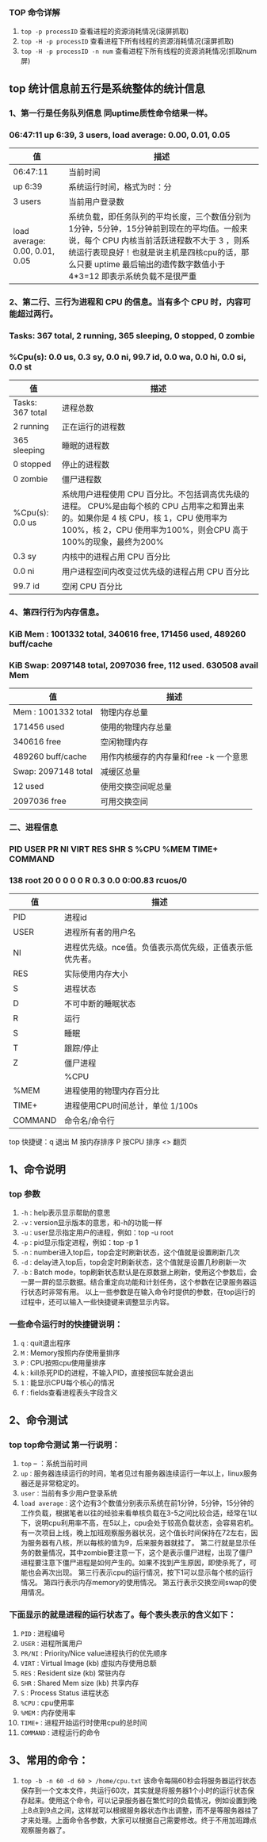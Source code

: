 ### TOP 命令详解
1. ``top -p processID`` 查看进程的资源消耗情况(滚屏抓取)
2. ``top -H -p processID`` 查看进程下所有线程的资源消耗情况(滚屏抓取)
3. ``top -H -p processID -n num`` 查看进程下所有线程的资源消耗情况(抓取num屏)

## top 统计信息前五行是系统整体的统计信息

### 1、第一行是任务队列信息 同uptime质性命令结果一样。
### 06:47:11 up  6:39,  3 users,  load average: 0.00, 0.01, 0.05
| 值 | 描述 |
| --------- | ------------ |
| 06:47:11 | 当前时间 | 
| up  6:39 | 系统运行时间，格式为时：分 | 
| 3 users  | 当前用户登录数 | 
| load average: 0.00, 0.01, 0.05| 系统负载，即任务队列的平均长度，三个数值分别为1分钟，5分钟，15分钟前到现在的平均值。一般来说，每个 CPU 内核当前活跃进程数不大于 3 ，则系统运行表现良好！也就是说主机是四核cpu的话，那么只要 uptime 最后输出的遗传数字数值小于 4*3=12 即表示系统负载不是很严重| 

### 2、第二行、三行为进程和 CPU 的信息。当有多个 CPU 时，内容可能超过两行。
### Tasks: 367 total,   2 running, 365 sleeping,   0 stopped,   0 zombie
### %Cpu(s):  0.0 us,  0.3 sy,  0.0 ni, 99.7 id,  0.0 wa,  0.0 hi,  0.0 si,  0.0 st
| 值 | 描述 |
| --------- | ------------ |
| Tasks: 367 total| 进程总数|
| 2 running | 正在运行的进程数|
| 365 sleeping| 睡眠的进程数|
| 0 stopped | 停止的进程数|
| 0 zombie  | 僵尸进程数|
| %Cpu(s):  0.0 us| 系统用户进程使用 CPU 百分比。不包括调高优先级的进程。 CPU%是由每个核的 CPU 占用率之和算出来的。如果你是 4 核 CPU，核 1，CPU 使用率为100%，核 2，CPU 使用率为100%，则会CPU 高于100%的现象，最终为200%|
| 0.3 sy |  内核中的进程占用 CPU 百分比|
| 0.0 ni |  用户进程空间内改变过优先级的进程占用 CPU 百分比|
| 99.7 id|  空闲 CPU 百分比|

### 4、第四行行为内存信息。
### KiB Mem :  1001332 total,   340616 free,   171456 used,   489260 buff/cache
### KiB Swap:  2097148 total,  2097036 free,      112 used.   630508 avail Mem
| 值 | 描述 |
| --------- | ------------ |
| Mem :  1001332 total| 物理内存总量|
| 171456 used| 使用的物理内存总量|
| 340616 free| 空闲物理内存|
| 489260 buff/cache| 用作内核缓存的内存量和free -k 一个意思|
| Swap:  2097148 total| 减缓区总量|
| 12 used| 使用交换空间呢总量|
| 2097036 free|  可用交换空间|
 
### 二、进程信息
### PID USER      PR  NI    VIRT    RES    SHR S %CPU %MEM     TIME+ COMMAND
### 138 root      20   0       0      0      0 R  0.3  0.0   0:00.83 rcuos/0
| 值 | 描述 |
| --------- | ------------ |
| PID| 进程id| 
| USER| 进程所有者的用户名| 
| NI| 进程优先级。nce值。负值表示高优先级，正值表示低优先者。| 
| RES| 实际使用内存大小| 
| S| 进程状态| 
| D  | 不可中断的睡眠状态| 
| R | 运行| 
| S | 睡眠| 
| T | 跟踪/停止| 
| Z | 僵尸进程| 
| | %CPU| 上次更新到现在的 CPU 时间占用百分比 | 
| %MEM|  进程使用的物理内存百分比| 
| TIME+| 进程使用CPU时间总计，单位  1/100s | 
| COMMAND|  命令名/命令行| 
top 快捷键：q  退出 M 按内存排序 P 按CPU 排序 <>  翻页


## 1、命令说明
### top 参数
1. ``-h：``help表示显示帮助的意思
2. ``-v：``version显示版本的意思，和-h的功能一样
3. ``-u：``user显示指定用户的进程，例如：top -u root
4. ``-p：``pid显示指定进程，例如：top -p 1
5. ``-n：``number进入top后，top会定时刷新状态，这个值就是设置刷新几次
6. ``-d：``delay进入top后，top会定时刷新状态，这个值就是设置几秒刷新一次
7. ``-b：``Batch mode，top刷新状态默认是在原数据上刷新，使用这个参数后，会一屏一屏的显示数据。结合重定向功能和计划任务，这个参数在记录服务器运行状态时非常有用。
以上一些参数是在输入命令时提供的参数，在top运行的过程中，还可以输入一些快捷键来调整显示内容。
### 一些命令运行时的快捷键说明：
1. ``q：``quit退出程序
2. ``M：``Memory按照内存使用量排序
3. ``P：``CPU按照cpu使用量排序
4. ``k：``kill杀死PID的进程，不输入PID，直接按回车就会退出
5. ``1：``能显示CPU每个核心的情况
6. ``f：``fields查看进程表头字段含义
## 2、命令测试
### top top命令测试 第一行说明：
1. ``top`` – ：系统当前时间
2. ``up：``服务器连续运行的时间，笔者见过有服务器连续运行一年以上，linux服务器还是非常稳定的。
3. ``user：``当前有多少用户登录系统
4. ``load average：``这个边有3个数值分别表示系统在前1分钟，5分钟，15分钟的工作负载，根据笔者以往的经验来看单核负载在3-5之间比较合适，经常在1以下，说明cpu利用率不高，在5以上，cpu会处于较高负载状态，会容易宕机。有一次项目上线，晚上加班观察服务器状况，这个值长时间保持在72左右，因为服务器有八核，所以每核的值为9，后来服务器就挂了。
第二行就是显示任务的数量情况，其中zombie要注意一下，这个是表示僵尸进程，出现了僵尸进程要注意下僵尸进程是如何产生的。如果不找到产生原因，即使杀死了，可能也会再次出现。
第三行表示cpu的运行情况，按下1可以显示每个核的运行情况。
第四行表示内存memory的使用情况。
第五行表示交换空间swap的使用情况。
### 下面显示的就是进程的运行状态了。每个表头表示的含义如下：
1. ``PID：``进程编号
2. ``USER：``进程所属用户
3. ``PR/NI：``Priority/Nice value进程执行的优先顺序
4. ``VIRT：``Virtual Image (kb) 虚拟内存使用总额
5. ``RES：``Resident size (kb) 常驻内存
6. ``SHR：``Shared Mem size (kb) 共享内存
7. ``S：``Process Status 进程状态
8. ``%CPU：``cpu使用率
9. ``%MEM：``内存使用率
10. ``TIME+：``进程开始运行时使用cpu的总时间
11. ``COMMAND：``进程运行的命令
## 3、常用的命令：
1. ``top -b -n 60 -d 60 > /home/cpu.txt``
该命令每隔60秒会将服务器运行状态保存到一个文本文件，共运行60次，其实就是将服务器1个小时的运行状态保存起来。使用这个命令，可以记录服务器在繁忙时的负载情况，例如设置到晚上8点到9点之间，这样就可以根据服务器状态作出调整，而不是等服务器挂了才来处理。上面命令各参数，大家可以根据自己需要修改。终于不用加班蹲点观察服务器了。
